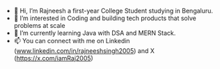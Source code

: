- 👋 Hi, I’m Rajneesh a first-year College Student studying in Bengaluru.
- 👀 I’m interested in Coding and building tech products that solve problems at scale
- 🌱 I’m currently learning Java with DSA and MERN Stack.
- 📫 You can connect with me on Linkedin (www.linkedin.com/in/rajneeshsingh2005) and X (https://x.com/iamRaj2005)
